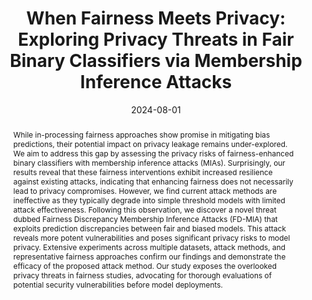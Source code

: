 ---
title: "When Fairness Meets Privacy: Exploring Privacy Threats in Fair Binary Classifiers via Membership Inference Attacks"
date: 2024-08-01
# Schedule page publish date (NOT publication's date).
publishDate: 2024-08-01
authors: ["Huan Tian", "Guangsheng Zhang", "Bo Liu", "Tianqing Zhu", "Ming Ding", "Wanlei Zhou"]

# Publication type.
# Legend: 0 = Uncategorized; 1 = Conference paper; 2 = Journal article;
# 3 = Preprint / Working Paper; 4 = Report; 5 = Book; 6 = Book section;
# 7 = Thesis; 8 = Patent
publication_types: ["1"]

abstract: "While in-processing fairness approaches show promise in mitigating bias predictions, their potential impact on privacy leakage remains under-explored. We aim to address this gap by assessing the privacy risks of fairness-enhanced binary classifiers with membership inference attacks (MIAs). Surprisingly, our results reveal that these fairness interventions exhibit increased resilience against existing attacks, indicating that enhancing fairness does not necessarily lead to privacy compromises. However, we find current attack methods are ineffective as they typically degrade into simple threshold models with limited attack effectiveness. Following this observation, we discover a novel threat dubbed Fairness Discrepancy Membership Inference Attacks (FD-MIA) that exploits prediction discrepancies between fair and biased models. This attack reveals more potent vulnerabilities and poses significant privacy risks to model privacy. Extensive experiments across multiple datasets, attack methods, and representative fairness approaches confirm our findings and demonstrate the efficacy of the proposed attack method. Our study exposes the overlooked privacy threats in fairness studies, advocating for thorough evaluations of potential security vulnerabilities before model deployments."
# Summary. An optional shortened abstract.
summary: ""

featured: true
publication: "*Proceedings of the Thirty-Third International Joint Conference on Artificial Intelligence, {IJCAI-24}*"
publication_short: "IJCAI"
tags: ["Fairness", "Privacy", "Membership Inference Attacks"]
doi: ""
url_pdf: https://www.ijcai.org/proceedings/2024/0057.pdf

# Featured image
# To use, add an image named `featured.jpg/png` to your page's folder. 
# Focal points: Smart, Center, TopLeft, Top, TopRight, Left, Right, BottomLeft, Bottom, BottomRight.
image:
  caption: ""
  focal_point: ""
  preview_only: false
---